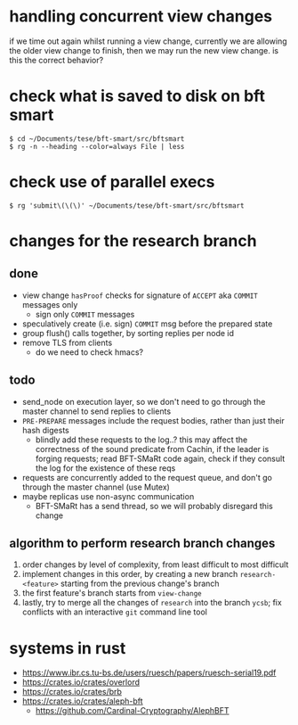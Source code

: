 # handling concurrent view changes

if we time out again whilst running a view change, currently
we are allowing the older view change to finish, then we may
run the new view change. is this the correct behavior?

# check what is saved to disk on bft smart

    $ cd ~/Documents/tese/bft-smart/src/bftsmart
    $ rg -n --heading --color=always File | less

# check use of parallel execs

    $ rg 'submit\(\(\)' ~/Documents/tese/bft-smart/src/bftsmart

# changes for the research branch

## done

* view change `hasProof` checks for signature of
  `ACCEPT` aka `COMMIT` messages only
    + sign only `COMMIT` messages
* speculatively create (i.e. sign) `COMMIT` msg
  before the prepared state
* group flush() calls together, by sorting replies
  per node id
* remove TLS from clients
    + do we need to check hmacs?

## todo

* send_node on execution layer, so we don't need to go
  through the master channel to send replies to clients
* `PRE-PREPARE` messages include the request bodies, rather than
  just their hash digests
    + blindly add these requests to the log..? this may affect
      the correctness of the sound predicate from Cachin, if
      the leader is forging requests; read BFT-SMaRt code again,
      check if they consult the log for the existence of these reqs
* requests are concurrently added to the request queue, and
  don't go through the master channel (use Mutex)
* maybe replicas use non-async communication
    + BFT-SMaRt has a send thread, so we will probably
      disregard this change

## algorithm to perform research branch changes

1. order changes by level of complexity, from least
  difficult to most difficult
2. implement changes in this order, by creating a new
   branch `research-<feature>` starting from the previous
   change's branch
3. the first feature's branch starts from `view-change`
4. lastly, try to merge all the changes of `research` into
   the branch `ycsb`; fix conflicts with an interactive `git`
   command line tool

# systems in rust

* https://www.ibr.cs.tu-bs.de/users/ruesch/papers/ruesch-serial19.pdf
* https://crates.io/crates/overlord
* https://crates.io/crates/brb
* https://crates.io/crates/aleph-bft
    + https://github.com/Cardinal-Cryptography/AlephBFT
